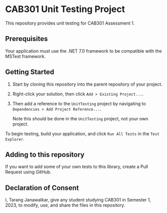 # CAB301 Unit Testing Project

This repository provides unit testing for CAB301 Assessment 1.

## Prerequisites

Your application must use the .NET 7.0 framework to be compatible with the MSTest framework.

## Getting Started

1. Start by cloning this repository into the parent repository of your project.
2. Right-click your solution, then click `Add > Existing Project...`.
3. Then add a reference to the `UnitTesting` project by navigating to `Dependencies > Add Project Reference...`.

   Note this should be done in the `UnitTesting` project, not your own project.

To begin testing, build your application, and click `Run All Tests` in the `Test Explorer`.

## Adding to this repository

If you want to add some of your own tests to this library, create a Pull Request using GitHub.

## Declaration of Consent

I, Tarang Janawalkar, give any student studying CAB301 in Semester 1, 2023, to modify, use, and share the files in this repository.
